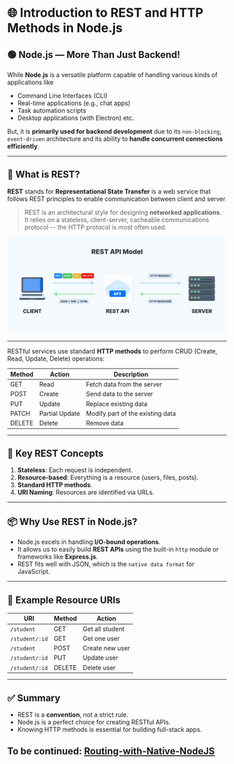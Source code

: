 # 🌐 Introduction to REST and HTTP Methods in Node.js

## 🟢 Node.js — More Than Just Backend!

While **Node.js** is a versatile platform capable of handling various kinds of applications like
- Command Line Interfaces (CLI)
- Real-time applications (e.g., chat apps)
- Task automation scripts
- Desktop applications (with Electron) etc.

But, it is **primarily used for backend development** due to its `non-blocking`, `event-driven` architecture and its ability to **handle concurrent connections efficiently**.

---

## 🔄 What is REST?

**REST** stands for **Representational State Transfer** is a web service that follows REST principles to enable communication between client and server

> REST is an architectural style for designing  **networked applications**. It relies on a stateless, client-server, cacheable communications protocol -- the HTTP protocol is most often used. 

![REST Model](Images/REST%20Model.jpg)

---
RESTful services use standard **HTTP methods** to perform CRUD (Create, Read, Update, Delete) operations:

| Method | Action         | Description                      |
| ------ | -------------- | -------------------------------- |
| GET    | Read           | Fetch data from the server       |
| POST   | Create         | Send data to the server          |
| PUT    | Update         | Replace existing data            |
| PATCH  | Partial Update | Modify part of the existing data |
| DELETE | Delete         | Remove data                      |

---

## 🧠 Key REST Concepts

1. **Stateless**: Each request is independent.
2. **Resource-based**: Everything is a resource (users, files, posts).
3. **Standard HTTP methods**.
4. **URI Naming**: Resources are identified via URLs.

---

## 📦 Why Use REST in Node.js?

- Node.js excels in handling **I/O-bound operations**.
- It allows us to easily build **REST APIs** using the built-in `http` module or frameworks like **Express.js**.
- REST fits well with JSON, which is the `native data format` for JavaScript.

---

## 🧪 Example Resource URIs

| URI            | Method | Action          |
| -------------- | ------ | --------------- |
| `/student`     | GET    | Get all student |
| `/student/:id` | GET    | Get one user    |
| `/student`     | POST   | Create new user |
| `/student/:id` | PUT    | Update user     |
| `/student/:id` | DELETE | Delete user     |

---

## ✅ Summary

- REST is a **convention**, not a strict rule.
- Node.js is a perfect choice for creating RESTful APIs.
- Knowing HTTP methods is essential for building full-stack apps.

## To be continued: [Routing-with-Native-NodeJS](Routing-with-Native-NodeJS.md)
